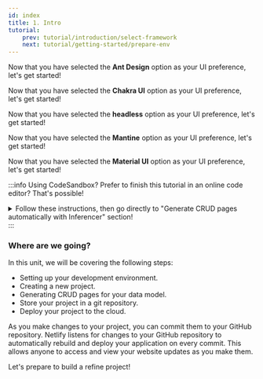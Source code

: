 ```yaml
---
id: index
title: 1. Intro
tutorial:
    prev: tutorial/introduction/select-framework
    next: tutorial/getting-started/prepare-env
---
```


<UIConditional is="antd">

Now that you have selected the **Ant Design** option as your UI preference, let's get started!

</UIConditional>

<UIConditional is="chakra-ui">

Now that you have selected the **Chakra UI** option as your UI preference, let's get started!

</UIConditional>

<UIConditional is="headless">

Now that you have selected the **headless** option as your UI preference, let's get started!

</UIConditional>

<UIConditional is="mantine">

Now that you have selected the **Mantine** option as your UI preference, let's get started!

</UIConditional>

<UIConditional is="mui">

Now that you have selected the **Material UI** option as your UI preference, let's get started!

</UIConditional>

:::info Using CodeSandbox?
Prefer to finish this tutorial in an online code editor? That's possible!

<details>

<summary>Follow these instructions, then go directly to "Generate CRUD pages automatically with Inferencer" section!</summary>

**Set up StackBlitz**

<UIConditional is="antd">

1. Click [here](https://codesandbox.io/embed/github/refinedev/refine/tree/next/examples/template-antd?file=src%2FApp.tsx) to open the Ant Design template.

</UIConditional>

<UIConditional is="chakra-ui">

1. Click [here](https://codesandbox.io/embed/github/refinedev/refine/tree/next/examples/template-chakra-ui?file=src%2FApp.tsx) to open the Chakra UI template.

</UIConditional>

<UIConditional is="headless">

1. Click [here](https://codesandbox.io/embed/github/refinedev/refine/tree/next/examples/template-headless?file=src%2FApp.tsx) to open the headless template.

</UIConditional>

<UIConditional is="mantine">

1. Click [here](https://codesandbox.io/embed/github/refinedev/refine/tree/next/examples/template-mantine?file=src%2FApp.tsx) to open the Mantine template.

</UIConditional>

<UIConditional is="mui">

1. Click [here](https://codesandbox.io/embed/github/refinedev/refine/tree/next/examples/template-mui?file=src%2FApp.tsx) to open the Material UI template.

</UIConditional>

2. Click “Sign in” on the top right to log in using your GitHub credentials.

3. In the upper left of the StackBlitz editor window, click to “fork” the template (save to your own account dashboard).

<UIConditional is="antd">

4. Wait for the project to load, and you will see a live preview of the “refine-antd-boilerplate” starter.

</UIConditional>

<UIConditional is="chakra-ui">

4. Wait for the project to load, and you will see a live preview of the “refine-chakra-ui-boilerplate” starter.

</UIConditional>

<UIConditional is="headless">

4. Wait for the project to load, and you will see a live preview of the “refine-headless-boilerplate” starter.

</UIConditional>

<UIConditional is="mantine">

4. Wait for the project to load, and you will see a live preview of the “refine-mantine-boilerplate” starter.

</UIConditional>

<UIConditional is="mui">

4. Wait for the project to load, and you will see a live preview of the “refine-mui-boilerplate” starter.

</UIConditional>

**Make Changes**
<UIConditional is="antd">

In the file pane, you should see `src/app.tsx`. Click to open it, and follow [Generate CRUD pages automatically with Inferencer](/docs/tutorial/getting-started/antd/generate-crud-pages/) to make a change to this file.

</UIConditional>

<UIConditional is="chakra-ui">

In the file pane, you should see `src/app.tsx`. Click to open it, and follow [Generate CRUD pages automatically with Inferencer](/docs/tutorial/getting-started/chakra-ui/generate-crud-pages/) to make a change to this file.

</UIConditional>

<UIConditional is="headless">

In the file pane, you should see `src/app.tsx`. Click to open it, and follow [Generate CRUD pages automatically with Inferencer](/docs/tutorial/getting-started/headless/generate-crud-pages/) to make a change to this file.

</UIConditional>

<UIConditional is="mantine">

In the file pane, you should see `src/app.tsx`. Click to open it, and follow [Generate CRUD pages automatically with Inferencer](/docs/tutorial/getting-started/mantine/generate-crud-pages/) to make a change to this file.

</UIConditional>

<UIConditional is="mui">

In the file pane, you should see `src/app.tsx`. Click to open it, and follow [Generate CRUD pages automatically with Inferencer](/docs/tutorial/getting-started/mui/generate-crud-pages/) to make a change to this file.

</UIConditional>

**Create a GitHub Repository**

1. Press the "Connect Repository" button at the top of your list of files, enter a new name for your repository, and click "Create repo & push".

2. When you have changes to be committed back to GitHub, a “Commit” button will appear at the top left of your workspace. Clicking on this will allow you to enter a commit message, and update your repository.

**Deploy your App**

If you’d like to deploy to Netlify, skip to [Deploy your app to the web](/docs/tutorial/getting-started/deploy-project/). Otherwise, skip to [Generate CRUD pages automatically with Inferencer](/docs/tutorial/understanding-dataprovider/index/) to start building with **refine**!

</details>
:::

<h3>Where are we going?</h3>

In this unit, we will be covering the following steps:

-   Setting up your development environment.
-   Creating a new project.
-   Generating CRUD pages for your data model.
-   Store your project in a git repository.
-   Deploy your project to the cloud.

As you make changes to your project, you can commit them to your GitHub repository. Netlify listens for changes to your GitHub repository to automatically rebuild and deploy your application on every commit. This allows anyone to access and view your website updates as you make them.

<Checklist>

<ChecklistItem id="getting-started">
Let's prepare to build a refine project!
</ChecklistItem>

</Checklist>

